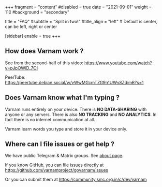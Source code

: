 +++
fragment = "content"
#disabled = true
date = "2021-09-01"
weight = 110
#background = "secondary"

title = "FAQ"
#subtitle = "Split in two!"
#title_align = "left" # Default is center, can be left, right or center

[sidebar]
enable = true
+++

## How does Varnam work ?

See from the second-half of this video: https://www.youtube.com/watch?v=pJpOWlD_7OI

PeerTube: https://peertube.debian.social/w/vWwMGcmTZG9n1UWv8ZdimB?s=1

## Does Varnam know what I'm typing ?

Varnam runs entirely on your device. There is **NO DATA-SHARING** with anyone or any servers. There is also **NO TRACKING** and **NO ANALYTICS**. In fact there is no internet communication at all.

Varnam learn words you type and store it in your device only.

## Where can I file issues or get help ?

We have public Telegram & Matrix groups. See [about page](/about).

If you know GitHub, you can file issues directly at https://github.com/varnamproject/govarnam/issues

Or you can submit them at https://community.smc.org.in/c/dev/varnam
